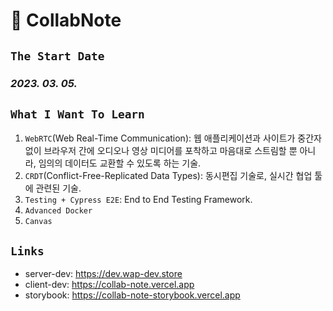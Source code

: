 # 📝 CollabNote

## `The Start Date`

### _2023. 03. 05._

## `What I Want To Learn`

1. `WebRTC`(Web Real-Time Communication): 웹 애플리케이션과 사이트가 중간자 없이 브라우저 간에 오디오나 영상 미디어를 포착하고 마음대로 스트림할 뿐 아니라, 임의의 데이터도 교환할 수 있도록 하는 기술.
2. `CRDT`(Conflict-Free-Replicated Data Types): 동시편집 기술로, 실시간 협업 툴에 관련된 기술.
3. `Testing + Cypress E2E`: End to End Testing Framework.
4. `Advanced Docker`
5. `Canvas`

## `Links`

- server-dev: <https://dev.wap-dev.store>
- client-dev: <https://collab-note.vercel.app>
- storybook: <https://collab-note-storybook.vercel.app>
